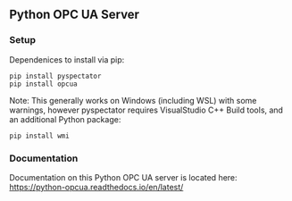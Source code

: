 ## Python OPC UA Server

### Setup
Dependenices to install via pip:
```
pip install pyspectator
pip install opcua
```

Note: This generally works on Windows (including WSL) with some warnings, however pyspectator requires VisualStudio C++ Build tools, and an additional Python package:
```
pip install wmi
```

### Documentation
Documentation on this Python OPC UA server is located here: https://python-opcua.readthedocs.io/en/latest/

